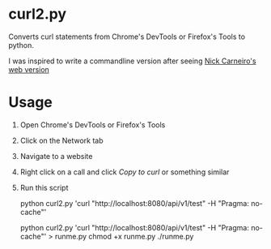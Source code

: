 # curl2.py

Converts curl statements from Chrome's DevTools or Firefox's Tools to python.

I was inspired to write a commandline version after seeing [Nick Carneiro's web version](http://curl.trillworks.com/)

# Usage

1. Open Chrome's DevTools or Firefox's Tools

2. Click on the Network tab

3. Navigate to a website

4. Right click on a call and click _Copy to curl_ or something similar

5. Run this script

    python curl2.py 'curl "http://localhost:8080/api/v1/test" -H "Pragma: no-cache"'
    
    python curl2.py 'curl "http://localhost:8080/api/v1/test" -H "Pragma: no-cache"' > runme.py
    chmod +x runme.py
    ./runme.py
